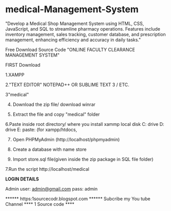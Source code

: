 # medical-Management-System
"Develop a Medical Shop Management System using HTML, CSS, JavaScript, and SQL to streamline pharmacy operations. Features include inventory management, sales tracking, customer database, and prescription management, enhancing efficiency and accuracy in daily tasks."

Free Download Source Code "ONLINE FACULTY CLEARANCE MANAGEMENT SYSTEM"

FIRST Download

1.XAMPP

2."TEXT EDITOR" NOTEPAD++ OR SUBLIME TEXT 3 / ETC.

3"medical"

4. Download the zip file/ download winrar

5. Extract the file and copy "medical" folder

6.Paste inside root directory/ where you install xammp local disk C: drive D: drive E: paste: (for xampp/htdocs, 

7. Open PHPMyAdmin (http://localhost/phpmyadmin)

8. Create a database with name store

6. Import store.sql file(given inside the zip package in SQL file folder)

7.Run the script http://localhost/medical


**LOGIN DETAILS**

Admin
user: admin@gmail.com
pass: admin

****** https:1sourcecodr.blogspot.com ******
Subcribe my You tube Channel **** 1 Source code ****
